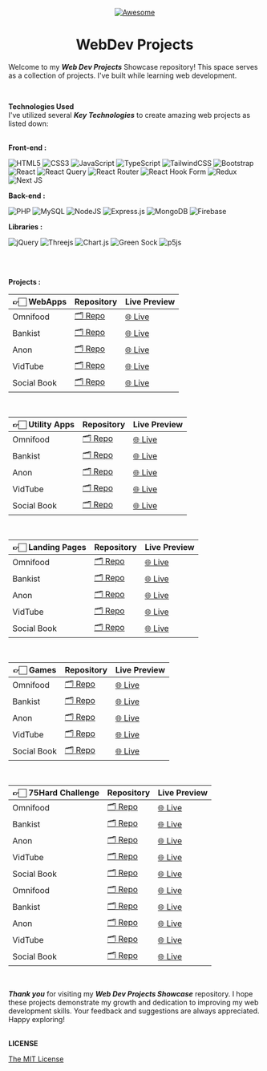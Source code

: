 <div align="center">

[![Awesome](https://awesome.re/badge.svg)](https://awesome.re)

# WebDev Projects

</div>

Welcome to my **_Web Dev Projects_** Showcase repository! This space serves as a collection of projects. I've built while learning web development.

<br />

**Technologies Used** <br />
I've utilized several **_Key Technologies_** to create amazing web projects as listed down:
<br />
<br />

<b>Front-end :</b> <br />

![HTML5](https://img.shields.io/badge/HTML5-%23E34F26.svg?style=flate-badge&logo=html5&logoColor=white) ![CSS3](https://img.shields.io/badge/CSS3-%231572B6.svg?style=flate-badge&logo=css3&logoColor=white) ![JavaScript](https://img.shields.io/badge/JavaScript-%23323330.svg?style=flate-badge&logo=javascript&logoColor=%23F7DF1E) ![TypeScript](https://img.shields.io/badge/TypeScript-%23007ACC.svg?style=flat-badge&logo=typescript&logoColor=white)
![TailwindCSS](https://img.shields.io/badge/Tailwind_CSS-%2338B2AC.svg?style=flat-badge&logo=tailwind-css&logoColor=white) ![Bootstrap](https://img.shields.io/badge/Bootstrap-%238511FA.svg?style=flat-badge&logo=bootstrap&logoColor=white)
![React](https://img.shields.io/badge/React.js-%2320232a.svg?style=flat-badge&logo=react&logoColor=%2361DAFB) ![React Query](https://img.shields.io/badge/-React%20Query-FF4154?style=flat-badge&logo=react%20query&logoColor=white) ![React Router](https://img.shields.io/badge/React_Router-CA4245?style=flat-badge&logo=react-router&logoColor=white) ![React Hook Form](https://img.shields.io/badge/React%20Hook%20Form-%23EC5990.svg?style=flat-badge&logo=reacthookform&logoColor=white) ![Redux](https://img.shields.io/badge/Redux-%23593d88.svg?style=flat-badge&logo=redux&logoColor=white) ![Next JS](https://img.shields.io/badge/Next.js-black?style=flat-badge&logo=next.js&logoColor=white)
<br />

<b>Back-end :</b> <br />

![PHP](https://img.shields.io/badge/php-%23777BB4.svg?style=flat-badge&logo=php&logoColor=white)
![MySQL](https://img.shields.io/badge/MySQL-%2300f.svg?style=flate-badge&logo=mysql&logoColor=white)
![NodeJS](https://img.shields.io/badge/Node.js-6DA55F?style=flat-badge&logo=node.js&logoColor=white)
![Express.js](https://img.shields.io/badge/Express.js-%23404d59.svg?style=flat-badge&logo=express&logoColor=%2361DAFB)
![MongoDB](https://img.shields.io/badge/MongoDB-%234ea94b.svg?style=flat-badge&logo=mongodb&logoColor=white)
![Firebase](https://img.shields.io/badge/Firebase-ffca28?style=flate-badge&logo=firebase&logoColor=black)
<br />

<b>Libraries :</b> <br />

![jQuery](https://img.shields.io/badge/JQuery-%230769AD.svg?style=flat-badge&logo=jquery&logoColor=white) ![Threejs](https://img.shields.io/badge/Three.js-black?style=flat-badge&logo=three.js&logoColor=white) ![Chart.js](https://img.shields.io/badge/Chart.js-F5788D.svg?style=flat-badge&logo=chart.js&logoColor=white)
![Green Sock](https://img.shields.io/badge/Green%20Sock%20Animation-black?style=flat-badge&logo=greensock&logoColor=green) ![p5js](https://img.shields.io/badge/P5.js-ED225D?style=flat-badge&logo=p5.js&logoColor=FFFFFF)

<br />
<br />

<b>Projects :</b> <br />

| 👉🏻 WebApps  | Repository                                           | Live Preview                        |
| ----------- | ---------------------------------------------------- | ----------------------------------- |
| Omnifood    | [🗂 Repo](https://github.com/tailwindcss/tailwindcss) | [🌐 Live](https://tailwindcss.com)  |
| Bankist     | [🗂 Repo](https://github.com/twbs/bootstrap)          | [🌐 Live](https://getbootstrap.com) |
| Anon        | [🗂 Repo](https://github.com/twbs/bootstrap)          | [🌐 Live](https://getbootstrap.com) |
| VidTube     | [🗂 Repo](https://github.com/twbs/bootstrap)          | [🌐 Live](https://getbootstrap.com) |
| Social Book | [🗂 Repo](https://github.com/twbs/bootstrap)          | [🌐 Live](https://getbootstrap.com) |

<br />

| 👉🏻 Utility Apps | Repository                                           | Live Preview                        |
| --------------- | ---------------------------------------------------- | ----------------------------------- |
| Omnifood        | [🗂 Repo](https://github.com/tailwindcss/tailwindcss) | [🌐 Live](https://tailwindcss.com)  |
| Bankist         | [🗂 Repo](https://github.com/twbs/bootstrap)          | [🌐 Live](https://getbootstrap.com) |
| Anon            | [🗂 Repo](https://github.com/twbs/bootstrap)          | [🌐 Live](https://getbootstrap.com) |
| VidTube         | [🗂 Repo](https://github.com/twbs/bootstrap)          | [🌐 Live](https://getbootstrap.com) |
| Social Book     | [🗂 Repo](https://github.com/twbs/bootstrap)          | [🌐 Live](https://getbootstrap.com) |

<br />

| 👉🏻 Landing Pages | Repository                                           | Live Preview                        |
| ---------------- | ---------------------------------------------------- | ----------------------------------- |
| Omnifood         | [🗂 Repo](https://github.com/tailwindcss/tailwindcss) | [🌐 Live](https://tailwindcss.com)  |
| Bankist          | [🗂 Repo](https://github.com/twbs/bootstrap)          | [🌐 Live](https://getbootstrap.com) |
| Anon             | [🗂 Repo](https://github.com/twbs/bootstrap)          | [🌐 Live](https://getbootstrap.com) |
| VidTube          | [🗂 Repo](https://github.com/twbs/bootstrap)          | [🌐 Live](https://getbootstrap.com) |
| Social Book      | [🗂 Repo](https://github.com/twbs/bootstrap)          | [🌐 Live](https://getbootstrap.com) |

<br />

| 👉🏻 Games    | Repository                                           | Live Preview                        |
| ----------- | ---------------------------------------------------- | ----------------------------------- |
| Omnifood    | [🗂 Repo](https://github.com/tailwindcss/tailwindcss) | [🌐 Live](https://tailwindcss.com)  |
| Bankist     | [🗂 Repo](https://github.com/twbs/bootstrap)          | [🌐 Live](https://getbootstrap.com) |
| Anon        | [🗂 Repo](https://github.com/twbs/bootstrap)          | [🌐 Live](https://getbootstrap.com) |
| VidTube     | [🗂 Repo](https://github.com/twbs/bootstrap)          | [🌐 Live](https://getbootstrap.com) |
| Social Book | [🗂 Repo](https://github.com/twbs/bootstrap)          | [🌐 Live](https://getbootstrap.com) |

<br />

| 👉🏻 75Hard Challenge  | Repository                                           | Live Preview                        |
| ----------- | ---------------------------------------------------- | ----------------------------------- |
| Omnifood    | [🗂 Repo](https://github.com/tailwindcss/tailwindcss) | [🌐 Live](https://tailwindcss.com)  |
| Bankist     | [🗂 Repo](https://github.com/twbs/bootstrap)          | [🌐 Live](https://getbootstrap.com) |
| Anon        | [🗂 Repo](https://github.com/twbs/bootstrap)          | [🌐 Live](https://getbootstrap.com) |
| VidTube     | [🗂 Repo](https://github.com/twbs/bootstrap)          | [🌐 Live](https://getbootstrap.com) |
| Social Book | [🗂 Repo](https://github.com/twbs/bootstrap)          | [🌐 Live](https://getbootstrap.com) |
| Omnifood    | [🗂 Repo](https://github.com/tailwindcss/tailwindcss) | [🌐 Live](https://tailwindcss.com)  |
| Bankist     | [🗂 Repo](https://github.com/twbs/bootstrap)          | [🌐 Live](https://getbootstrap.com) |
| Anon        | [🗂 Repo](https://github.com/twbs/bootstrap)          | [🌐 Live](https://getbootstrap.com) |
| VidTube     | [🗂 Repo](https://github.com/twbs/bootstrap)          | [🌐 Live](https://getbootstrap.com) |
| Social Book | [🗂 Repo](https://github.com/twbs/bootstrap)          | [🌐 Live](https://getbootstrap.com) |

<br />

**_Thank you_** for visiting my **_Web Dev Projects Showcase_** repository. I hope these projects demonstrate my growth and dedication to improving my web development skills. Your feedback and suggestions are always appreciated. Happy exploring!
<br />
<br />

**LICENSE**

[The MIT License](./LICENSE)
